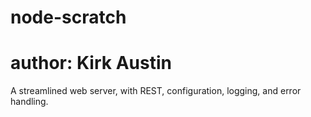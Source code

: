 # node-scratch
# author: Kirk Austin

A streamlined web server, with REST, configuration, logging, and error handling.
